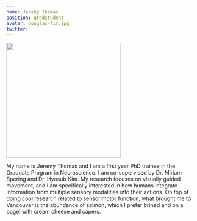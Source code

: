 ```yaml
---
name: Jeremy Thomas
position: gradstudent
avatar: douglas-fir.jpg
twitter: 
---
```

<img width="300" src="{{site.baseurl}}/images/people/{{page.avatar}}" data-action="zoom">

My name is Jeremy Thomas and I am a first year PhD trainee in the Graduate Program in Neuroscience. I am co-supervised by Dr. Miriam Spering and Dr. Hyosub Kim. My research focuses on visually guided movement, and I am specifically interested in how humans integrate information from multiple sensory modalities into their actions. On top of doing cool research related to sensorimotor function, what brought me to Vancouver is the abundance of salmon, which I prefer brined and on a bagel with cream cheese and capers.